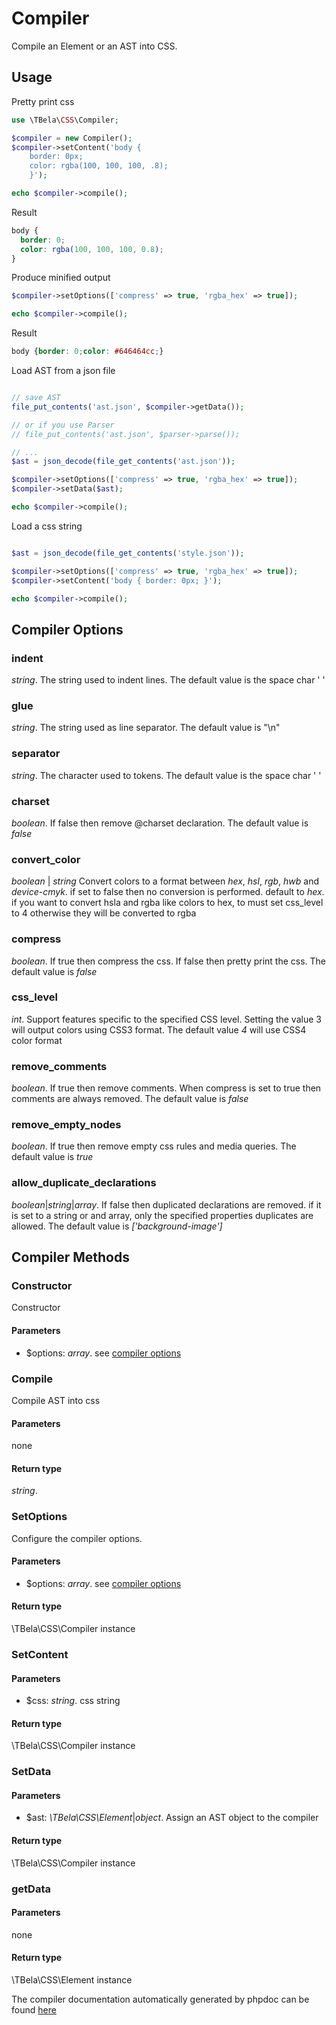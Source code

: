 # Compiler

Compile an Element or an AST into CSS.

## Usage

Pretty print css

```php
use \TBela\CSS\Compiler;

$compiler = new Compiler();
$compiler->setContent('body {
    border: 0px;
    color: rgba(100, 100, 100, .8);
    }');

echo $compiler->compile();
```

Result

```css
body {
  border: 0;
  color: rgba(100, 100, 100, 0.8);
}
```

Produce minified output

```php
$compiler->setOptions(['compress' => true, 'rgba_hex' => true]);

echo $compiler->compile();
```

Result

```css
body {border: 0;color: #646464cc;}
```

Load AST from a json file

```php

// save AST
file_put_contents('ast.json', $compiler->getData());

// or if you use Parser
// file_put_contents('ast.json', $parser->parse());

// ...
$ast = json_decode(file_get_contents('ast.json'));

$compiler->setOptions(['compress' => true, 'rgba_hex' => true]);
$compiler->setData($ast);

echo $compiler->compile();
```

Load a css string

```php

$ast = json_decode(file_get_contents('style.json'));

$compiler->setOptions(['compress' => true, 'rgba_hex' => true]);
$compiler->setContent('body { border: 0px; }');

echo $compiler->compile();
```

## Compiler Options

### indent

_string_. The string used to indent lines. The default value is the space char ' '

### glue

_string_. The string used as line separator. The default value is "\n"

### separator

_string_. The character used to tokens. The default value is the space char ' '

### charset

_boolean_. If false then remove @charset declaration. The default value is _false_

### convert_color

_boolean_ | _string_ Convert colors to a format between _hex_, _hsl_, _rgb_, _hwb_ and _device-cmyk_. if set to false then no conversion is performed. default to _hex_.
if you want to convert hsla and rgba like colors to hex, to must set css_level to 4 otherwise they will be converted to rgba

### compress

_boolean_. If true then compress the css. If false then pretty print the css. The default value is _false_

### css_level

_int_. Support features specific to the specified CSS level. Setting the value 3 will output colors using CSS3 format. The default value _4_ will use CSS4 color format

### remove_comments

_boolean_. If true then remove comments. When compress is set to true then comments are always removed. The default value is _false_

### remove_empty_nodes

_boolean_. If true then remove empty css rules and media queries. The default value is _true_

### allow_duplicate_declarations

_boolean_|_string_|_array_. If false then duplicated declarations are removed. if it is set to a string or and array, only the specified properties duplicates are allowed. The default value is _\['background-image'\]_

## Compiler Methods

### Constructor

Constructor

#### Parameters

- \$options: _array_. see [compiler options](#compiler-options)

### Compile

Compile AST into css

#### Parameters

none

#### Return type

_string_.

### SetOptions

Configure the compiler options.

#### Parameters

- \$options: _array_. see [compiler options](#compiler-options)

#### Return type

\TBela\CSS\Compiler instance

### SetContent

#### Parameters

- \$css: _string_. css string

#### Return type

\TBela\CSS\Compiler instance

### SetData

#### Parameters

- \$ast: _\TBela\CSS\Element_|_object_. Assign an AST object to the compiler

#### Return type

\TBela\CSS\Compiler instance

### getData

#### Parameters

none

#### Return type

\TBela\CSS\Element instance

The compiler documentation automatically generated by phpdoc can be found [here](https://htmlpreview.github.io/?https://raw.githubusercontent.com/tbela99/css/master/docs/api/classes/TBela.CSS.Compiler.html)
